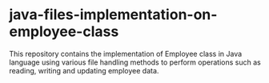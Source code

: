 # java-files-implementation-on-employee-class
This repository contains the implementation of Employee class in Java language using various file handling methods to perform operations such as reading, writing and updating employee data.
